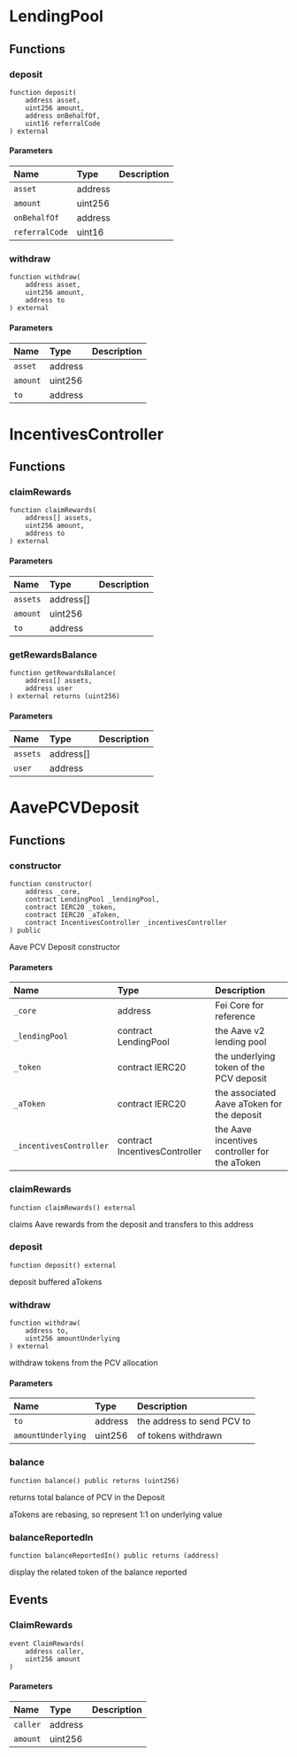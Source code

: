 # LendingPool

## Functions

### deposit

```solidity
function deposit(
    address asset,
    uint256 amount,
    address onBehalfOf,
    uint16 referralCode
) external
```

#### Parameters

| Name | Type | Description |
| :--- | :--- | :---------- |
| `asset` | address |  |
| `amount` | uint256 |  |
| `onBehalfOf` | address |  |
| `referralCode` | uint16 |  |

### withdraw

```solidity
function withdraw(
    address asset,
    uint256 amount,
    address to
) external
```

#### Parameters

| Name | Type | Description |
| :--- | :--- | :---------- |
| `asset` | address |  |
| `amount` | uint256 |  |
| `to` | address |  |

# IncentivesController

## Functions

### claimRewards

```solidity
function claimRewards(
    address[] assets,
    uint256 amount,
    address to
) external
```

#### Parameters

| Name | Type | Description |
| :--- | :--- | :---------- |
| `assets` | address[] |  |
| `amount` | uint256 |  |
| `to` | address |  |

### getRewardsBalance

```solidity
function getRewardsBalance(
    address[] assets,
    address user
) external returns (uint256)
```

#### Parameters

| Name | Type | Description |
| :--- | :--- | :---------- |
| `assets` | address[] |  |
| `user` | address |  |

# AavePCVDeposit

## Functions

### constructor

```solidity
function constructor(
    address _core,
    contract LendingPool _lendingPool,
    contract IERC20 _token,
    contract IERC20 _aToken,
    contract IncentivesController _incentivesController
) public
```

Aave PCV Deposit constructor

#### Parameters

| Name | Type | Description |
| :--- | :--- | :---------- |
| `_core` | address | Fei Core for reference |
| `_lendingPool` | contract LendingPool | the Aave v2 lending pool |
| `_token` | contract IERC20 | the underlying token of the PCV deposit |
| `_aToken` | contract IERC20 | the associated Aave aToken for the deposit |
| `_incentivesController` | contract IncentivesController | the Aave incentives controller for the aToken |

### claimRewards

```solidity
function claimRewards() external
```

claims Aave rewards from the deposit and transfers to this address

### deposit

```solidity
function deposit() external
```

deposit buffered aTokens

### withdraw

```solidity
function withdraw(
    address to,
    uint256 amountUnderlying
) external
```

withdraw tokens from the PCV allocation

#### Parameters

| Name | Type | Description |
| :--- | :--- | :---------- |
| `to` | address | the address to send PCV to |
| `amountUnderlying` | uint256 | of tokens withdrawn |

### balance

```solidity
function balance() public returns (uint256)
```

returns total balance of PCV in the Deposit

aTokens are rebasing, so represent 1:1 on underlying value

### balanceReportedIn

```solidity
function balanceReportedIn() public returns (address)
```

display the related token of the balance reported

## Events

### ClaimRewards

```solidity
event ClaimRewards(
    address caller,
    uint256 amount
)
```

#### Parameters

| Name | Type | Description |
| :--- | :--- | :---------- |
| `caller` | address |  |
| `amount` | uint256 |  |

